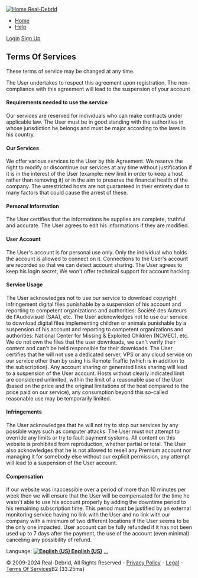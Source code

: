 [![Home Real-Debrid](https://fcdn.real-debrid.com/0830/images/logo.png)](https://real-debrid.com/)

* [Home](https://real-debrid.com/)
* [Help](https://real-debrid.com/support)

[Login](https://real-debrid.com/login.php) [Sign Up](https://real-debrid.com/signup.php)

Terms Of Services
-----------------

These terms of service may be changed at any time.

The User undertakes to respect this agreement upon registration. The non-compliance with this agreement will lead to the suspension of your account

#### Requirements needed to use the service

Our services are reserved for individuals who can make contracts under applicable law. The User must be in good standing with the authorities in whose jurisdiction he belongs and must be major according to the laws in his country.

#### Our Services

We offer various services to the User by this Agreement. We reserve the right to modify or discontinue our services at any time without justification if it is in the interest of the User (example: new limit in order to keep a host rather than removing it) or in the aim to preserve the financial health of the company. The unrestricted hosts are not guaranteed in their entirety due to many factors that could cause the arrest of these.

#### Personal Information

The User certifies that the informations he supplies are complete, truthful and accurate. The User agrees to edit his informations if they are modified.

#### User Account

The User's account is for personal use only. Only the individual who holds the account is allowed to connect on it. Connections to the User's account are recorded so that we can detect account sharing. The User agrees to keep his login secret, We won't offer technical support for account hacking.

#### Service Usage

The User acknowledges not to use our service to download copyright infringement digital files punishable by a suspension of his account and reporting to competent organizations and authorities: Société des Auteurs de l'Audiovisuel (SAA), etc. The User acknowledges not to use our service to download digital files implementing children or animals punishable by a suspension of his account and reporting to competent organizations and authorities: National Center for Missing & Exploited Children (NCMEC), etc. We do not own the files that the user downloads, we can't verify their content and can't be held responsible for their downloads. The User certifies that he will not use a dedicated server, VPS or any cloud service on our service other than by using his Remote Traffic (which is in addition to the subscription). Any account sharing or generated links sharing will lead to a suspension of the User account. Hosts without clearly indicated limit are considered unlimited, within the limit of a reasonable use of the User (based on the price and the original limitations of the host compared to the price paid on our service), any consumption beyond this so-called reasonable use may be temporarily limited.

#### Infringements

The User acknowledges that he will not try to stop our services by any possible ways such as computer attacks. The User must not attempt to override any limits or try to fault payment systems. All content on this website is prohibited from reproduction, whether partial or total. The User also acknowledges that he is not allowed to resell any Premium account nor managing it for somebody else without our explicit permission, any attempt will lead to a suspension of the User account.

#### Compensation

If our website was inaccessible over a period of more than 10 minutes per week then we will ensure that the User will be compensated for the time he wasn't able to use his account properly by adding the downtime period to his remaining subscription time. This period must be justified by an external monitoring service having no link with the User and no link with our company with a minimum of two different locations if the User seems to be the only one impacted. User account can be fully refunded if it has not been used up to 7 days after the payment, the use of the account (even minimal) canceling any possibility of refund.

Language: [**![English (US)](https://fcdn.real-debrid.com/0830/images/flags/en.gif) English (US)**](#) [...](https://real-debrid.com/ajax/lang.php)

© 2009-2024 Real-Debrid, All Rights Reserved - [Privacy Policy](https://real-debrid.com/privacy) - [Legal](https://real-debrid.com/legal) - [Terms Of Services](https://real-debrid.com/terms)B2 (33.25ms)

[](http://twitter.com/RealDebrid)[](http://www.facebook.com/realdeb)